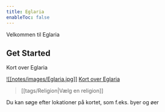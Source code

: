 ```yaml
---
title: Eglaria
enableToc: false
---
```


Velkommen til Eglaria

## Get Started
Kort over Eglaria

[![[notes/images/Eglaria.jpg]]](https://nordinmp.github.io/Eglaria/notes/images/Eglaria.jpg)
[Kort over Eglaria](https://nordinmp.github.io/Eglaria/notes/images/Eglaria.jpg)

> [[tags/Religion|Vælg en religion]]

Du kan søge efter lokationer på kortet, som f.eks. byer og øer
